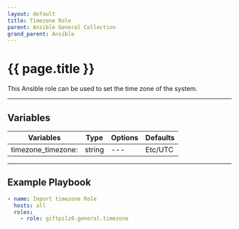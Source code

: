 ```yaml
---
layout: default
title: Timezone Role
parent: Ansible General Collection
grand_parent: Ansible
---
```


# {{ page.title }}

This Ansible role can be used to set the time zone of the system.

______________________________________________________________________

## Variables

| Variables          | Type   | Options | Defaults |
| ------------------ | ------ | ------- | -------- |
| timezone_timezone: | string | ---     | Etc/UTC  |

______________________________________________________________________

## Example Playbook

```yaml
- name: Import timezone Role
  hosts: all
  roles:
    - role: giftpilz0.general.timezone
```
